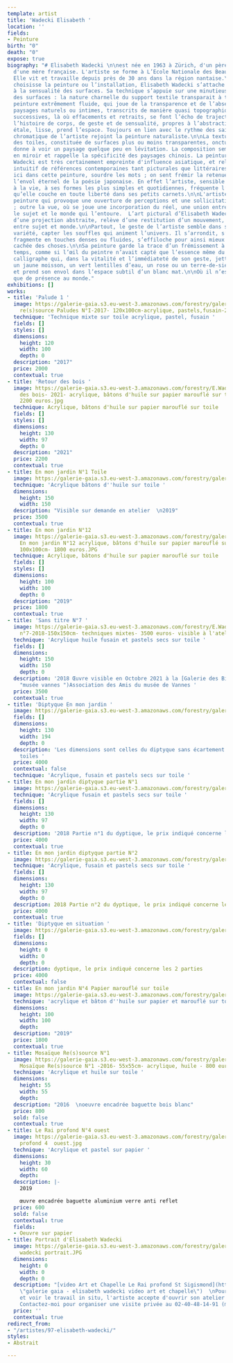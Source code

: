 ```yaml
---
template: artist
title: 'Wadecki Elisabeth '
location: ''
fields:
- Peinture
birth: "0"
death: "0"
expose: true
biography: "# Elisabeth Wadecki \n\nest née en 1963 à Zürich, d'un père polonais et
  d'une mère française. L'artiste se forme à L’Ecole Nationale des Beaux-Arts de Nancy.
  Elle vit et travaille depuis près de 30 ans dans la région nantaise.\n\nQu’elle
  choisisse la peinture ou l’installation, Elisabeth Wadecki s’attache avant tout
  à la sensualité des surfaces. Sa technique s’appuie sur une minutieuse préparation
  des surfaces : la nature charnelle du support textile transparait à travers une
  peinture extrêmement fluide, qui joue de la transparence et de l’absence d’épaisseur.\nSes
  paysages naturels ou intimes, transcrits de manière quasi topographique par couches
  successives, là où effacements et retraits, se font l’écho de trajectoires et racontent
  l’histoire de corps, de geste et de sensualité, propres à l’abstraction. Le geste
  étale, lisse, prend l’espace. Toujours en lien avec le rythme des saisons, la gamme
  chromatique de l’artiste rejoint la peinture naturaliste.\n\nLa texture picturale
  des toiles, constituée de surfaces plus ou moins transparentes, onctueuses, humides,
  donne à voir un paysage quelque peu en lévitation. La composition semble se déployer
  en miroir et rappelle la spécificité des paysages chinois. La peinture d’Elisabeth
  Wadecki est très certainement empreinte d'influence asiatique, et relève d’un mélange
  intuitif de références contemporaines tant picturales que littéraires. L’on sent
  ici dans cette peinture, sourdre les mots ; on sent frémir la retenue délicate et
  l’envol éternel de la poésie japonaise. En effet l’artiste, sensible à l’extrême
  à la vie, à ses formes les plus simples et quotidiennes, fréquente l’art des haïkus,
  qu’elle couche en toute liberté dans ses petits carnets.\n\nL'artiste propose une
  peinture qui provoque une ouverture de perceptions et une sollicitation des sens
  ; outre la vue, où se joue une incorporation du réel, une union entre le corps,
  le sujet et le monde qui l’entoure.  L’art pictural d’Elisabeth Wadecki, bien au-delà
  d’une projection abstraite, relève d’une restitution d’un mouvement, d’une circulation
  entre sujet et monde.\n\nPartout, le geste de l’artiste semble dans son élan, sa
  variété, capter les souffles qui animent l’univers. Il s’arrondit, s’allège et se
  fragmente en touches denses ou fluides, s’effiloche pour ainsi mieux épouser l’essence
  cachée des choses.\n\nSa peinture garde la trace d’un frémissement à travers le
  temps, comme si l’œil du peintre n’avait capté que l’essence même du réel, tel un
  calligraphe qui, dans la vitalité et l’immédiateté de son geste, jette ça et là
  un jaune moisson, un vert lentilles d’eau, un rose ou un terre-de-sienne d’argile,
  et prend son envol dans l’espace subtil d’un blanc mat.\n\nOù il n’est question
  que de présence au monde."
exhibitions: []
works:
- title: 'Palude 1 '
  image: https://galerie-gaia.s3.eu-west-3.amazonaws.com/forestry/galerie-gaia-Wadecki
    re(s)source Paludes N°I-2017- 120x100cm-acrylique, pastels,fusain-2000 euros.JPG
  technique: 'Technique mixte sur toile acrylique, pastel, fusain '
  fields: []
  styles: []
  dimensions:
    height: 120
    width: 100
    depth: 0
  description: "2017"
  price: 2000
  contextual: true
- title: 'Retour des bois '
  image: https://galerie-gaia.s3.eu-west-3.amazonaws.com/forestry/E.Wadecki Retour
    des bois- 2021- acrylique, bâtons d'huile sur papier marouflé sur toile- 130x97cm-
    2200 euros.jpg
  technique: Acrylique, bâtons d'huile sur papier marouflé sur toile
  fields: []
  styles: []
  dimensions:
    height: 130
    width: 97
    depth: 0
  description: "2021"
  price: 2200
  contextual: true
- title: En mon jardin N°1 Toile
  image: https://galerie-gaia.s3.eu-west-3.amazonaws.com/forestry/galerie-gaia-elisabeth-wadecki-en-mon-jardin-1-150x150.jpg
  technique: 'Acrylique bâtons d''huile sur toile '
  dimensions:
    height: 150
    width: 150
  description: "Visible sur demande en atelier  \n2019"
  price: 3500
  contextual: true
- title: En mon jardin N°12
  image: https://galerie-gaia.s3.eu-west-3.amazonaws.com/forestry/galerie-gaia-Wadecki
    En mon jardin N°12 acrylique, bâtons d'huile sur papier marouflé sur toile-  2019-
    100x100cm- 1800 euros.JPG
  technique: Acrylique, bâtons d'huile sur papier marouflé sur toile
  fields: []
  styles: []
  dimensions:
    height: 100
    width: 100
    depth: 0
  description: "2019"
  price: 1800
  contextual: true
- title: 'Sans titre N°7 '
  image: https://galerie-gaia.s3.eu-west-3.amazonaws.com/forestry/E.Wadecki sans titre
    n°7-2018-150x150cm- techniques mixtes- 3500 euros- visible à l'atelier.JPG
  technique: 'Acrylique huile fusain et pastels secs sur toile '
  fields: []
  dimensions:
    height: 150
    width: 150
    depth: 0
  description: '2018 Œuvre visible en Octobre 2021 à la [Galerie des Bigotes ](https://www.mairie-vannes.fr/vannesloisirs/agenda/galerie-des-bigotes/
    "musée vannes ")Association des Amis du musée de Vannes '
  price: 3500
  contextual: true
- title: 'Diptyque En mon jardin '
  image: https://galerie-gaia.s3.eu-west-3.amazonaws.com/forestry/galerie-gaia-elisabeth-wadecki-diptyque-2018-en-mon-jardin-130x194-techniques-mixtes-4000-eur.JPG
  fields: []
  dimensions:
    height: 130
    width: 194
    depth: 0
  description: 'Les dimensions sont celles du diptyque sans écartement entre les 2
    toiles '
  price: 4000
  contextual: false
  technique: 'Acrylique, fusain et pastels secs sur toile '
- title: En mon jardin diptyque partie N°1
  image: https://galerie-gaia.s3.eu-west-3.amazonaws.com/forestry/galerie-gaia-elisabeth-wadecki-2018-en-mon-jardin-diptyque-130x194-acrylique-fusain-et-pastels-secs-sur-toile-4000eur-les-2.JPG
  technique: 'Acrylique fusain et pastels secs sur toile '
  fields: []
  dimensions:
    height: 130
    width: 97
    depth: 0
  description: '2018 Partie n°1 du dyptique, le prix indiqué concerne les 2 parties '
  price: 4000
  contextual: true
- title: En mon jardin diptyque partie N°2
  image: https://galerie-gaia.s3.eu-west-3.amazonaws.com/forestry/galerie-gaia-elisabeth-wadecki-2018-en-mon-jardin-diptyque-130x194-acrylique-pastel-sec-fusain-sur-toile-4000-eur-les-2.JPG
  technique: 'Acrylique, fusain et pastels secs sur toile '
  fields: []
  dimensions:
    height: 130
    width: 97
    depth: 0
  description: 2018 Partie n°2 du dyptique, le prix indiqué concerne les 2 parties
  price: 4000
  contextual: true
- title: 'Diptyque en situation '
  image: https://galerie-gaia.s3.eu-west-3.amazonaws.com/forestry/galerie-gaia-wadecki-diptyque-es.jpg
  fields: []
  dimensions:
    height: 0
    width: 0
    depth: 0
  description: dyptique, le prix indiqué concerne les 2 parties
  price: 4000
  contextual: false
- title: En mon jardin N°4 Papier marouflé sur toile
  image: https://galerie-gaia.s3.eu-west-3.amazonaws.com/forestry/galerie-gaia-elisabeth-wadecki-en-mon-jardin-papiermaroufle-sur-toile-n-4-2019-acrylique-batonsd-huile-100x100-1800eur.JPG
  technique: 'acrylique et bâton d''huile sur papier et marouflé sur toile '
  dimensions:
    height: 100
    width: 100
    depth: 
  description: "2019"
  price: 1800
  contextual: true
- title: Mosaïque Re(s)source N°1
  image: https://galerie-gaia.s3.eu-west-3.amazonaws.com/forestry/galerie-gaia-Wadecki
    Mosaïque Re(s)source N°1 -2016- 55x55cm- acrylique, huile - 800 euros encadré.jpg
  technique: 'Acrylique et huile sur toile '
  dimensions:
    height: 55
    width: 55
    depth: 
  description: "2016  \noeuvre encadrée baguette bois blanc"
  price: 800
  sold: false
  contextual: true
- title: Le Rai profond N°4 ouest
  image: https://galerie-gaia.s3.eu-west-3.amazonaws.com/forestry/galerie-gaia-wadecki-rai
    profond 4  ouest.jpg
  technique: 'Acrylique et pastel sur papier '
  dimensions:
    height: 30
    width: 60
    depth: 
  description: |-
    2019

    œuvre encadrée baguette aluminium verre anti reflet
  price: 600
  sold: false
  contextual: true
  fields:
  - Oeuvre sur papier
- title: Portrait d'Elisabeth Wadecki
  image: https://galerie-gaia.s3.eu-west-3.amazonaws.com/forestry/galerie gaia elisabeth
    wadecki portrait.JPG
  dimensions:
    height: 0
    width: 0
    depth: 0
  description: "[video Art et Chapelle Le Rai profond St Sigismond](https://www.elisabeth-wadecki.com/video
    \"galerie gaia - elisabeth wadecki video art et chapelle\")  \nPour comprendre
    et voir le travail in situ, l'artiste accepte d'ouvrir son atelier sur rendez-vous.
    Contactez-moi pour organiser une visite privée au 02-40-48-14-91 (max 6 personnes)"
  price: ''
  contextual: true
redirect_from:
- "/artistes/97-elisabeth-wadecki/"
styles:
- Abstrait

---
```


